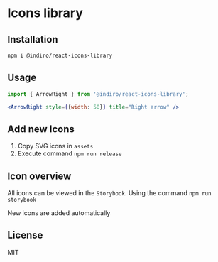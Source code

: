 # Icons library

## Installation

```bash
npm i @indiro/react-icons-library
```

## Usage

```jsx
import { ArrowRight } from '@indiro/react-icons-library';

<ArrowRight style={{width: 50}} title="Right arrow" />
```
## Add new Icons

 1. Copy SVG icons in `assets`
 2. Execute command `npm run release`

## Icon overview

All icons can be viewed in the `Storybook`. Using the command `npm run storybook`

New icons are added automatically

## License

MIT
